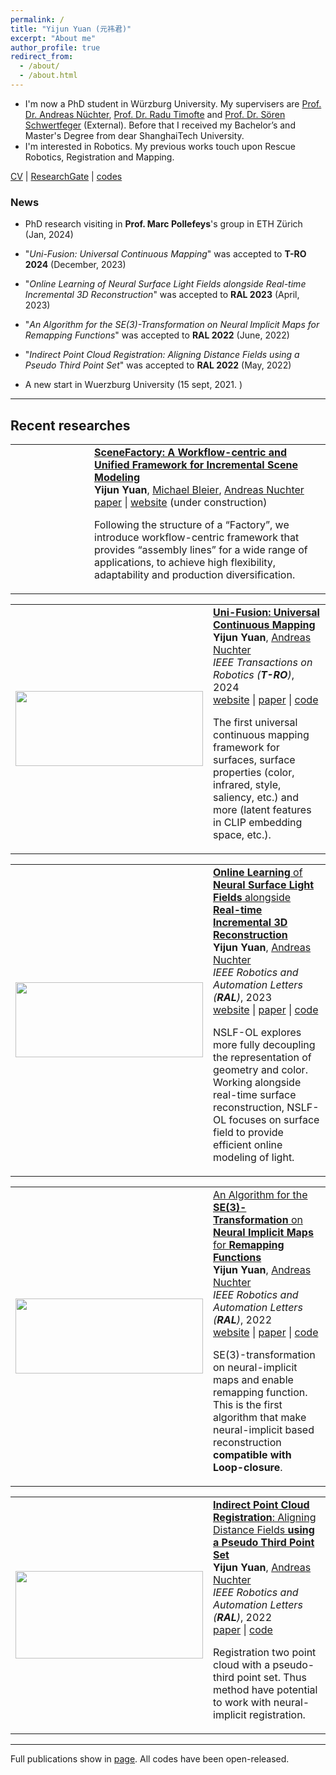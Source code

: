 ```yaml
---
permalink: /
title: "Yijun Yuan (元祎君)"
excerpt: "About me"
author_profile: true
redirect_from: 
  - /about/
  - /about.html
---
```




* I'm now a PhD student in Würzburg University. My supervisers are [Prof. Dr. Andreas Nüchter](https://scholar.google.com/citations?user=0KilZDkAAAAJ&hl=en), [Prof. Dr. Radu Timofte](https://scholar.google.com/citations?user=u3MwH5kAAAAJ&hl=en&oi=ao) and [Prof. Dr. Sören Schwertfeger](https://scholar.google.de/citations?user=Y2olJ9kAAAAJ&hl=de) (External). Before that I received my Bachelor’s and Master's Degree from dear ShanghaiTech University.
* I'm interested in Robotics. My previous works touch upon Rescue Robotics, Registration and Mapping. 

[CV](http://jarrome.github.io/files/cv_yijun.pdf)  \|   [ResearchGate](https://www.researchgate.net/profile/Yijun_Yuan5)  \|    [codes](https://jarrome.github.io/publications/)

### News

* PhD research visiting in **Prof. Marc Pollefeys**'s group in ETH Zürich (Jan, 2024) 

* "*Uni-Fusion: Universal Continuous Mapping*" was accepted to **T-RO 2024** (December, 2023)

* "*Online Learning of Neural Surface Light Fields alongside Real-time Incremental 3D Reconstruction*" was accepted to **RAL 2023** (April, 2023)

* "*An Algorithm for the SE(3)-Transformation on Neural Implicit Maps for Remapping Functions*" was accepted to **RAL 2022** (June, 2022) 
  
* "*Indirect Point Cloud Registration: Aligning Distance Fields using a Pseudo Third Point Set*" was accepted to **RAL 2022** (May, 2022) 
  
* A new start in Wuerzburg University (15 sept, 2021. )

--- 

## Recent researches
<table width="100%" align="center" border="0" cellspacing="0" cellpadding="20" >
    <tr onmouseout="nice_stop()" onmouseover="nice_start()">  
      <td width="25%">
        <div class="one">
      </td>
      <td valign="top" width="75%">
            <papertitle>
              <a href="https://jarrome.github.io/Uni-Fusion/"><strong>SceneFactory: A Workflow-centric and Unified Framework for Incremental Scene Modeling</strong></a>
            </papertitle>
      <br>
          <strong>Yijun Yuan</strong>,
          <a href="https://www.informatik.uni-wuerzburg.de/robotics/team/bleier/">Michael Bleier</a>,
          <a href="https://www.informatik.uni-wuerzburg.de/space/mitarbeiter/nuechter/">Andreas Nuchter</a>
      <br>
        <a href="https://arxiv.org/abs/2405.07847">paper</a> |
        <a href="https://github.com/Jarrome/">website</a> (under construction)
        <p></p>
        Following the structure of a “Factory”, we introduce workflow-centric framework that provides “assembly lines” for a wide range of applications, to achieve high flexibility, adaptability and production diversification.
        <p></p>
      </td>
    </tr>
</table> 
<table width="100%" align="center" border="0" cellspacing="0" cellpadding="20" >
    <tr onmouseout="nice_stop()" onmouseover="nice_start()">  
      <td width="25%">
        <div class="one">
        <img src="https://jarrome.github.io/Uni-Fusion/static/ims/cover.png" width="300" height="120"></div>
      </td>
      <td valign="top" width="75%">
            <papertitle>
              <a href="https://jarrome.github.io/Uni-Fusion/"><strong>Uni-Fusion: Universal Continuous Mapping
</strong></a>
            </papertitle>
      <br>
          <strong>Yijun Yuan</strong>,
          <a href="https://www.informatik.uni-wuerzburg.de/space/mitarbeiter/nuechter/">Andreas Nuchter</a>
      <br>
          <em>IEEE Transactions on Robotics (<strong>T-RO</strong>)</em>, 2024
      <br>
        <a href="https://jarrome.github.io/Uni-Fusion/">website</a> |
        <a href="https://arxiv.org/abs/2303.12678">paper</a> |
        <a href="https://github.com/Jarrome/Uni-Fusion">code</a>
        <p></p>
        The first universal continuous mapping framework for surfaces, surface properties (color, infrared, style, saliency, etc.) and more (latent features in CLIP embedding space, etc.).
        <p></p>
      </td>
    </tr>
</table> 
<table width="100%" align="center" border="0" cellspacing="0" cellpadding="20" >
    <tr onmouseout="nice_stop()" onmouseover="nice_start()">  
      <td width="25%">
        <div class="one">
        <img src="https://jarrome.github.io/NSLF-OL/static/im/cover.png" width="300" height="120"></div>
      </td>
      <td valign="top" width="75%">
            <papertitle>
              <a href="https://jarrome.github.io/NSLF-OL/"><strong>Online Learning</strong> of <strong>Neural Surface Light Fields</strong> alongside <strong>Real-time Incremental 3D Reconstruction</strong></a>
            </papertitle>
      <br>
          <strong>Yijun Yuan</strong>,
          <a href="https://www.informatik.uni-wuerzburg.de/space/mitarbeiter/nuechter/">Andreas Nuchter</a>
      <br>
          <em>IEEE Robotics and Automation Letters (<strong>RAL</strong>)</em>, 2023
      <br>
        <a href="https://jarrome.github.io/NSLF-OL/">website</a> |
        <a href="http://arxiv.org/abs/2305.00282">paper</a> |
        <a href="https://github.com/Jarrome/NSLF-OL">code</a>
        <p></p>
        NSLF-OL explores more fully decoupling the representation of geometry and color. Working alongside real-time surface reconstruction, NSLF-OL focuses on surface field to provide efficient online modeling of light.
        <p></p>
      </td>
    </tr>
</table> 
<table width="100%" align="center" border="0" cellspacing="0" cellpadding="20" >
    <tr onmouseout="nice_stop()" onmouseover="nice_start()">  
      <td width="25%">
        <div class="one">
        <img src="https://jarrome.github.io/files/IMT_Mapping.png" width="300" height="120"></div>
      </td>
      <td valign="top" width="75%">
            <papertitle>
              <a href="https://jarrome.github.io/IMT-MAP/">An Algorithm for the <strong>SE(3)-Transformation</strong> on <strong>Neural Implicit Maps</strong> for <strong>Remapping Functions</strong> </a>
            </papertitle>
      <br>
          <strong>Yijun Yuan</strong>,
          <a href="https://www.informatik.uni-wuerzburg.de/space/mitarbeiter/nuechter/">Andreas Nuchter</a>
      <br>
          <em>IEEE Robotics and Automation Letters (<strong>RAL</strong>)</em>, 2022
      <br>
        <a href="https://jarrome.github.io/IMT-MAP/">website</a> |
        <a href="https://arxiv.org/abs/2206.08712">paper</a> |
        <a href="https://github.com/Jarrome/IMT_Mapping">code</a>
        <p></p>
        SE(3)-transformation on neural-implicit maps and enable remapping function. This is the first algorithm that make neural-implicit based reconstruction <strong>compatible with Loop-closure</strong>.
        <p></p>
      </td>
    </tr>
</table> 
<table width="100%" align="center" border="0" cellspacing="0" cellpadding="20" >
    <tr onmouseout="nice_stop()" onmouseover="nice_start()">  
      <td width="25%">
        <div class="one">
        <img src="https://jarrome.github.io/files/IFR.jpeg" width="300" height="140"></div>
      </td>
      <td valign="top" width="75%">
            <papertitle>
              <a href="https://github.com/Jarrome/IFR"><strong>Indirect Point Cloud Registration</strong>: Aligning Distance Fields <strong>using a Pseudo Third Point Set</strong></a>
            </papertitle>
      <br>
          <strong>Yijun Yuan</strong>,
          <a href="https://www.informatik.uni-wuerzburg.de/space/mitarbeiter/nuechter/">Andreas Nuchter</a>
      <br>
          <em>IEEE Robotics and Automation Letters (<strong>RAL</strong>)</em>, 2022
      <br>
        <a href="https://arxiv.org/pdf/2205.15954.pdf">paper</a> |
        <a href="https://github.com/Jarrome/IFR">code</a>
        <p></p>
        Registration two point cloud with a pseudo-third point set. Thus method have potential to work with neural-implicit registration.
        <p></p>
      </td>
    </tr>
</table> 

---

<p>Full publications show in <a href="https://jarrome.github.io/publications">page</a>. All codes have been open-released.
</p>
<!-- 
* Paper _Self-supervised Point Set Local Descriptors for Point Cloud Registration._ acc to Sensors 2021 (7 Jan, 2021. )

* Paper _Configuration-space Flipper Planning on 3D Terrain_ acc to SSRR 2020 (10 Oct, 2020. )

* Paper _Improved Visual-Inertial Localization for Low-cost Rescue Robots_ acc to IFAC-WC 2020 (27 Feb, 2020. )

* Research visiting at [Prof. Dr. Andreas Nuechter](https://scholar.google.com/citations?user=0KilZDkAAAAJ&hl=en)'s group (Oct - Dec, 2019, in Wuerzberg, Germany)

* Paper _Area Graph: Generation of Topological Maps using the Voronoi Diagram_ acc to ICAR2019 (29 Sept, 2019. )

* Granted the award of DAAD-Short-term scholarships (13 August, 2019. )

* Attend RCAR2019 and present the work (4-9 August, 2019, in Irkutsk. )

* Paper _Configuration-Space Flipper Planning for Rescue Robots_ acc to SSRR2019 (24 June, 2019. )

* Participate in GermanOpen 2019 with our small rescue robot. (30 April - 6 May, 2019, in Magdeburg, Germany)

* Paper _Incrementally Building Topological Graphs via Distance Maps_ acc to RCAR2019 (5 April, 2019. )

* Attend ICARCV2018 and present the work at ICARCV2018 (18-22 Nov 2018, in Singapore)

<p align="center">
  <img src="https://jarrome.github.io/files/ICARCV2018.jpeg?raw=true" alt="Photo" style="width: 450px;"/> 
</p>

* Paper _Fast Gaussian Process Occupancy Maps_ acc to ICARCV2018 (30 Aug, 2018. )

* Attend ISC2018 and participate the HPC-AI competition (24 - 28 June 2018,  in Frankfurt, Germany)

-->
